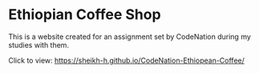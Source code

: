 # Ethiopian Coffee Shop
This is a website created for an assignment set by CodeNation during my studies with them.

Click to view:
https://sheikh-h.github.io/CodeNation-Ethiopean-Coffee/

